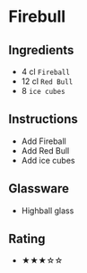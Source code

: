 # Firebull

## Ingredients
- 4 cl `Fireball`
- 12 cl `Red Bull`
- 8 `ice cubes`

## Instructions
- Add Fireball
- Add Red Bull
- Add ice cubes

## Glassware
- Highball glass

## Rating
- ★★★☆☆